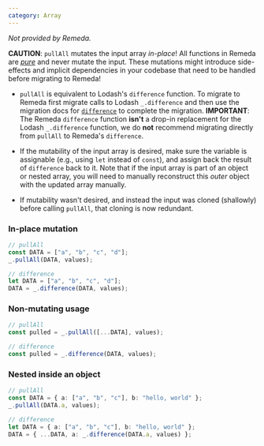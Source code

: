 ```yaml
---
category: Array
---
```


_Not provided by Remeda._

**CAUTION**: `pullAll` mutates the input array _in-place_! All functions in
Remeda are [_pure_](https://en.wikipedia.org/wiki/Pure_function) and never
mutate the input. These mutations might introduce side-effects and implicit
dependencies in your codebase that need to be handled before migrating to
Remeda!

- `pullAll` is equivalent to Lodash's `difference` function. To migrate to
  Remeda first migrate calls to Lodash `_.difference` and then use the migration
  docs for [`difference`](/migrate/lodash#difference) to complete the migration.
  **IMPORTANT**: The Remeda `difference` function **isn't** a drop-in
  replacement for the Lodash `_.difference` function, we do **not** recommend
  migrating directly from `pullAll` to Remeda's `difference`.

- If the mutability of the input array is desired, make sure the variable is
  assignable (e.g., using `let` instead of `const`), and assign back the result
  of `difference` back to it. Note that if the input array is part of an object
  or nested array, you will need to manually reconstruct this _outer_ object
  with the updated array manually.

- If mutability wasn't desired, and instead the input was cloned (shallowly)
  before calling `pullAll`, that cloning is now redundant.

### In-place mutation

```ts
// pullAll
const DATA = ["a", "b", "c", "d"];
_.pullAll(DATA, values);

// difference
let DATA = ["a", "b", "c", "d"];
DATA = _.difference(DATA, values);
```

### Non-mutating usage

```ts
// pullAll
const pulled = _.pullAll([...DATA], values);

// difference
const pulled = _.difference(DATA, values);
```

### Nested inside an object

```ts
// pullAll
const DATA = { a: ["a", "b", "c"], b: "hello, world" };
_.pullAll(DATA.a, values);

// difference
let DATA = { a: ["a", "b", "c"], b: "hello, world" };
DATA = { ...DATA, a: _.difference(DATA.a, values) };
```
